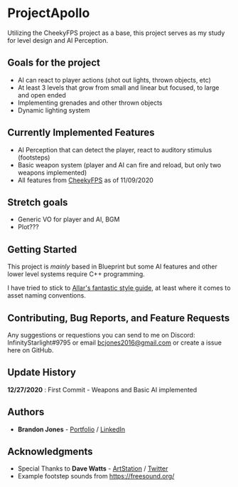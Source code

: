 # ProjectApollo

Utilizing the CheekyFPS project as a base, this project serves as my study for level design and AI Perception.

## Goals for the project

- AI can react to player actions (shot out lights, thrown objects, etc)
- At least 3 levels that grow from small and linear but focused, to large and open ended
- Implementing grenades and other thrown objects
- Dynamic lighting system


## Currently Implemented Features
- AI Perception that can detect the player, react to auditory stimulus (footsteps)
- Basic weapon system (player and AI can fire and reload, but only two weapons implemented)
- All features from [CheekyFPS](https://github.com/DaveFace/CheekyFPS) as of 11/09/2020

## Stretch goals
- Generic VO for player and AI, BGM
- Plot???

## Getting Started
This project is *mainly* based in Blueprint but some AI features and other lower level systems require C++ programming.

I have tried to stick to [Allar's fantastic style guide](https://github.com/Allar/ue4-style-guide), at least where it comes to asset naming conventions.


## Contributing, Bug Reports, and Feature Requests
Any suggestions or requestions you can send to me on Discord: InfinityStarlight#9795 or email bcjones2016@gmail.com or create a issue here on GitHub.


## Update History
**12/27/2020** : First Commit - Weapons and Basic AI implemented



## Authors

* **Brandon Jones** - [Portfolio](https://professionaljones.com/) / [LinkedIn](https://www.linkedin.com/in/professionaljones16/)


## Acknowledgments

- Special Thanks to **Dave Watts** - [ArtStation](https://www.artstation.com/daveface) / [Twitter](https://twitter.com/therealdaveface)
- Example footstep sounds from https://freesound.org/
